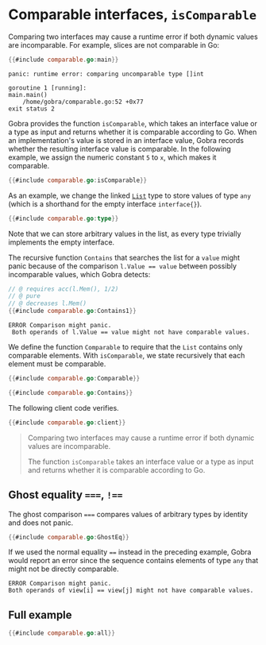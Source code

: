 # Comparable interfaces, `isComparable`

Comparing two interfaces may cause a runtime error if both dynamic values are incomparable.
For example, slices are not comparable in Go:
``` go panics
{{#include comparable.go:main}}
```
``` text
panic: runtime error: comparing uncomparable type []int

goroutine 1 [running]:
main.main()
	/home/gobra/comparable.go:52 +0x77
exit status 2
```

Gobra provides the function `isComparable`, which takes an interface value or a type as input and returns whether it is comparable according to Go.
When an implementation's value is stored in an interface value, Gobra records whether the resulting interface value is comparable.
In the following example, we assign the numeric constant `5` to `x`, which makes it comparable.

``` go verifies
{{#include comparable.go:isComparable}}
```

As an example, we change the linked [`List`](../03/full-example.md) type to store values of type `any` (which is a shorthand for the empty interface `interface{}`).
``` go
{{#include comparable.go:type}}
```
Note that we can store arbitrary values in the list, as every type trivially implements the empty interface.

The recursive function `Contains` that searches the list for a `value` might panic because of the comparison `l.Value == value` between possibly incomparable values, which Gobra detects:
``` go does_not_verify
// @ requires acc(l.Mem(), 1/2)
// @ pure
// @ decreases l.Mem()
{{#include comparable.go:Contains1}}
```
``` text
ERROR Comparison might panic.
 Both operands of l.Value == value might not have comparable values.
```

We define the function `Comparable` to require that the `List` contains only comparable elements.
With `isComparable`, we state recursively that each element must be comparable.
``` go
{{#include comparable.go:Comparable}}

{{#include comparable.go:Contains}}
```

The following client code verifies.
``` go verifies
{{#include comparable.go:client}}
```

> Comparing two interfaces may cause a runtime error if both dynamic values are incomparable.
> 
> The function `isComparable` takes an interface value or a type as input and returns whether it is comparable according to Go.

## Ghost equality `===`, `!==`
The ghost comparison `===` compares values of arbitrary types by identity and does not panic.
``` go verifies
{{#include comparable.go:GhostEq}}
```
If we used the normal equality `==` instead in the preceding example, Gobra would report an error since the sequence contains elements of type `any` that might not be directly comparable.
``` text
ERROR Comparison might panic. 
Both operands of view[i] == view[j] might not have comparable values.
```

## Full example
``` go verifies
{{#include comparable.go:all}}
```

